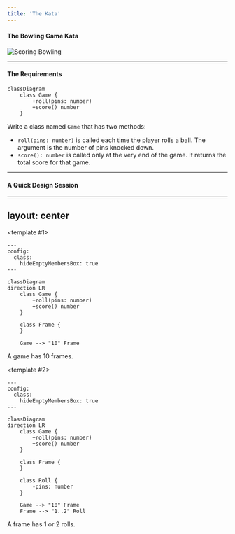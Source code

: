 ```yaml
---
title: 'The Kata'
---
```


#### The Bowling Game Kata

![Scoring Bowling](/scores.png)

<!--
The game consists of 10 frames as shown above.  In each frame the player has
two opportunities to knock down 10 pins.  The score for the frame is the total
number of pins knocked down, plus bonuses for strikes and spares.

A spare is when the player knocks down all 10 pins in two tries. The bonus for
that frame is the number of pins knocked down by the next roll. So in frame 4
above, the score is 10 (the total number knocked down) plus a bonus of 5 (the
number of pins knocked down on the next roll.)

A strike is when the player knocks down all 10 pins on his first try. The bonus
for that frame is the value of the next two balls rolled.

In the tenth frame a player who rolls a spare or strike is allowed to roll the extra
balls to complete the frame.  However no more than three balls can be rolled in
tenth frame.
-->

---

#### The Requirements

```mermaid
classDiagram
    class Game {
        +roll(pins: number)
        +score() number
    }
```

<div>
  Write a class named <code class="text-orange">Game</code> that has two methods:
  <ul>
    <li><code class="text-orange">roll(pins: number)</code> is called each time the player rolls a ball. The argument is the number of pins knocked down.</li>
    <li><code class="text-orange">score(): number</code> is called only at the very end of the game.  It returns the total score for that game.</li>
  </ul>
</div>

---

#### A Quick Design Session

---
layout: center
---

<v-switch text-center>
<template #0>

```mermaid
classDiagram
    class Game {
        +roll(pins: number)
        +score() number
    }
```

Clearly, we need the <span text-orange>`Game`</span> class.
</template>

<template #1>
```mermaid
---
config:
  class:
    hideEmptyMembersBox: true
---

classDiagram
direction LR
    class Game {
        +roll(pins: number)
        +score() number
    }

    class Frame {
    }

    Game --> "10" Frame
```

A game has 10 frames.
</template>

<template #2>
```mermaid
---
config:
  class:
    hideEmptyMembersBox: true
---

classDiagram
direction LR
    class Game {
        +roll(pins: number)
        +score() number
    }

    class Frame {
    }

    class Roll {
        -pins: number
    }

    Game --> "10" Frame
    Frame --> "1..2" Roll
```

A frame has 1 or 2 rolls.

</template>
<template #3>
```mermaid
---
config:
  class:
    hideEmptyMembersBox: true
---

classDiagram
direction LR
    class Game {
        +roll(pins: number)
        +score() number
    }

    class Frame {
    }

    class Roll {
        -pins: number
    }

    class TenthFrame {
    }

    Game --> "10" Frame
    Frame --> "1..2" Roll
    Frame <|-- TenthFrame
    TenthFrame --> "1" Roll
```

The score function must iterate through all the frames, and calculate all their scores.
</template>

<template #4>
```mermaid
---
config:
  class:
    hideEmptyMembersBox: true
---

classDiagram
direction LR
    class Game {
        +roll(pins: number)
        +score() number
    }

    class Frame {
        +score() number
    }

    class Roll {
        -pins: number
    }

    class TenthFrame {
    }

    Game --> "10" Frame
    Frame --> "1..2" Roll
    Frame <|-- TenthFrame
    TenthFrame  --> "1" Roll
    Frame --> Frame : next frame
```

The score for a spare or a strike depends on the frame’s successor
</template>
</v-switch>
